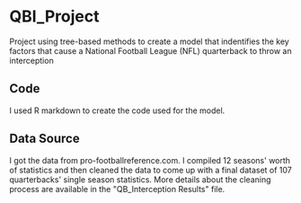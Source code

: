 # QBI_Project
Project using tree-based methods to create a model that indentifies the key factors that cause a National Football League (NFL) quarterback to throw an interception

## Code
I used R markdown to create the code used for the model.

## Data Source
I got the data from pro-footballreference.com. I compiled 12 seasons' worth of statistics and then cleaned the data to come up with a final dataset of 107 quarterbacks' single season statistics. More details about the cleaning process are available in the "QB_Interception Results" file. 
